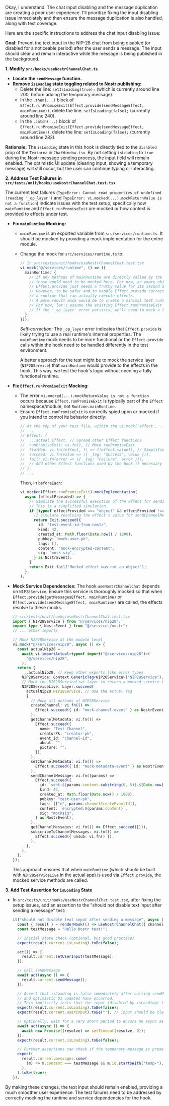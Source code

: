 Okay, I understand. The chat input disabling and the message duplication are creating a poor user experience. I'll prioritize fixing the input disabling issue immediately and then ensure the message duplication is also handled, along with test coverage.

Here are the specific instructions to address the chat input disabling issue:

**Goal:** Prevent the text input in the NIP-28 chat from being disabled (or disabled for a noticeable period) after the user sends a message. The input should clear and remain interactive while the message is being published in the background.

**1. Modify `src/hooks/useNostrChannelChat.ts`**

- **Locate the `sendMessage` function.**
- **Remove `isLoading` state toggling related to Nostr publishing:**
  - Delete the line: `setIsLoading(true);` (which is currently around line 200, before adding the temporary message).
  - In the `.then(...)` block of `Effect.runPromiseExit(Effect.provide(sendMessageEffect, mainRuntime))`, delete the line: `setIsLoading(false);` (currently around line 240).
  - In the `.catch(...)` block of `Effect.runPromiseExit(Effect.provide(sendMessageEffect, mainRuntime))`, delete the line: `setIsLoading(false);` (currently around line 283).

**Rationale:**
The `isLoading` state in this hook is directly tied to the `disabled` prop of the `Textarea` in `ChatWindow.tsx`. By not setting `isLoading` to `true` during the Nostr message sending process, the input field will remain enabled. The optimistic UI update (clearing input, showing a temporary message) will still occur, but the user can continue typing or interacting.

**2. Address Test Failures in `src/tests/unit/hooks/useNostrChannelChat.test.tsx`**

The current test failures (`TypeError: Cannot read properties of undefined (reading '_op_layer')` and `TypeError: vi.mocked(...).mockReturnValue is not a function`) indicate issues with the test setup, specifically how `mainRuntime` and `Effect.runPromiseExit` are mocked or how context is provided to effects under test.

- **Fix `mainRuntime` Mocking:**

  - `mainRuntime` is an exported variable from `src/services/runtime.ts`. It should be mocked by providing a mock implementation for the entire module.
  - Change the mock for `src/services/runtime.ts` to:

    ```typescript
    // In src/tests/unit/hooks/useNostrChannelChat.test.tsx
    vi.mock("@/services/runtime", () => ({
      mainRuntime: {
        // If any methods of mainRuntime are directly called by the hook (they aren't currently),
        // those would need to be mocked here. For now, an empty object might suffice if
        // Effect.provide just needs a truthy value for its second argument.
        // However, to be safer and to handle Effect.provide correctly, we need
        // a runtime that can actually execute effects.
        // A more robust mock would be to create a minimal test runtime.
        // For now, let's assume the existing Effect.runPromiseExit mock will handle execution.
        // If the '_op_layer' error persists, we'll need to mock a functional runtime here.
      },
    }));
    ```

    _Self-correction:_ The `_op_layer` error indicates that `Effect.provide` is likely trying to use a real runtime's internal properties. The `mainRuntime` mock needs to be more functional or the `Effect.provide` calls within the hook need to be handled differently in the test environment.

    A better approach for the test might be to mock the service layer (`NIP28Service`) that `mainRuntime` would provide to the effects in the hook. This way, we test the hook's logic without needing a fully functional runtime.

- **Fix `Effect.runPromiseExit` Mocking:**

  - The error `vi.mocked(...).mockReturnValue is not a function` occurs because `Effect.runPromiseExit` is typically part of the `Effect` namespace/module, not `Runtime.mainRuntime`.
  - Ensure `Effect.runPromiseExit` is correctly spied upon or mocked if you intend to control its behavior directly:
    ```typescript
    // At the top of your test file, within the vi.mock('effect', ...) block:
    // ...
    // Effect: {
    //  ...actual.Effect, // Spread other Effect functions
    //  runPromiseExit: vi.fn(), // Mock runPromiseExit
    //  flatMap: vi.fn((effect, f) => f(effect.value)), // Simplified mock for flatMap
    //  succeed: vi.fn(value => ({ _tag: "Success", value })),
    //  fail: vi.fn(error => ({ _tag: "Failure", error })),
    //  // Add other Effect functions used by the hook if necessary
    // },
    // ...
    ```
    Then, in `beforeEach`:
    ```typescript
    vi.mocked(Effect.runPromiseExit).mockImplementation(
      async (effectProvided) => {
        // Simulate the successful execution of the effect for sending a message
        // This is a simplified simulation.
        if (typeof effectProvided === "object" && effectProvided !== null) {
          // Simulate resolving the effect's value for sendChannelMessage
          return Exit.succeed({
            id: "test-event-id-from-nostr",
            kind: 42,
            created_at: Math.floor(Date.now() / 1000),
            pubkey: "mock-user-pk",
            tags: [],
            content: "mock-encrypted-content",
            sig: "mock-sig",
          } as NostrEvent);
        }
        return Exit.fail("Mocked effect was not an object");
      },
    );
    ```

- **Mock Service Dependencies:**
  The hook `useNostrChannelChat` depends on `NIP28Service`. Ensure this service is thoroughly mocked so that when `Effect.provide(getMessagesEffect, mainRuntime)` or `Effect.provide(sendMessageEffect, mainRuntime)` are called, the effects resolve to these mocks.

  ```typescript
  // src/tests/unit/hooks/useNostrChannelChat.test.tsx
  import { NIP28Service } from "@/services/nip28";
  import type { NostrEvent } from "@/services/nostr";
  // ... other imports

  // Mock NIP28Service at the module level
  vi.mock("@/services/nip28", async () => {
    const actualNip28 =
      await vi.importActual<typeof import("@/services/nip28")>(
        "@/services/nip28",
      );
    return {
      ...actualNip28, // Keep other exports like error types
      NIP28Service: Context.GenericTag<NIP28Service>("NIP28Service"), // Ensure the Tag is correctly exported
      // Mock the NIP28ServiceLive layer to return a mocked service instance
      NIP28ServiceLive: Layer.succeed(
        actualNip28.NIP28Service, // Use the actual Tag
        {
          // Mock all methods of NIP28Service
          createChannel: vi.fn(() =>
            Effect.succeed({ id: "mock-channel-event" } as NostrEvent),
          ),
          getChannelMetadata: vi.fn(() =>
            Effect.succeed({
              name: "Test Channel",
              creatorPk: "creator-pk",
              event_id: "channel-id",
              about: "",
              picture: "",
            }),
          ),
          setChannelMetadata: vi.fn(() =>
            Effect.succeed({ id: "mock-metadata-event" } as NostrEvent),
          ),
          sendChannelMessage: vi.fn((params) =>
            Effect.succeed({
              id: `sent-${params.content.substring(0, 5)}-${Date.now()}`,
              kind: 42,
              created_at: Math.floor(Date.now() / 1000),
              pubkey: "test-user-pk",
              tags: [["e", params.channelCreateEventId]],
              content: `encrypted:${params.content}`,
              sig: "mocksig",
            } as NostrEvent),
          ),
          getChannelMessages: vi.fn(() => Effect.succeed([])),
          subscribeToChannelMessages: vi.fn(() =>
            Effect.succeed({ unsub: vi.fn() }),
          ),
        },
      ),
    };
  });
  ```

  This approach ensures that when `mainRuntime` (which should be built with `NIP28ServiceLive` in the actual app) is used via `Effect.provide`, the mocked service methods are called.

**3. Add Test Assertion for `isLoading` State**

- In `src/tests/unit/hooks/useNostrChannelChat.test.tsx`, after fixing the setup issues, add an assertion to the "should not disable text input after sending a message" test:

  ```typescript
  it("should not disable text input after sending a message", async () => {
    const { result } = renderHook(() => useNostrChannelChat({ channelId }));
    const testMessage = "Hello Nostr test!";

    // Initial state check (optional, but good practice)
    expect(result.current.isLoading).toBe(false);

    act(() => {
      result.current.setUserInput(testMessage);
    });

    // Call sendMessage
    await act(async () => {
      result.current.sendMessage();
    });

    // Assert that isLoading is false immediately after calling sendMessage
    // and optimistic UI updates have occurred.
    // This implicitly tests that the input (disabled by isLoading) is not disabled.
    expect(result.current.isLoading).toBe(false);
    expect(result.current.userInput).toBe(""); // Input should be cleared

    // Optionally, wait for a very short period to ensure no async setIsLoading(true) happens
    await act(async () => {
      await new Promise((resolve) => setTimeout(resolve, 0));
    });
    expect(result.current.isLoading).toBe(false);

    // Further assertions can check if the temporary message is present
    expect(
      result.current.messages.some(
        (m) => m.content === testMessage && m.id.startsWith("temp-"),
      ),
    ).toBe(true);
  });
  ```

By making these changes, the text input should remain enabled, providing a much smoother user experience. The test failures need to be addressed by correctly mocking the runtime and service dependencies for the hook.
